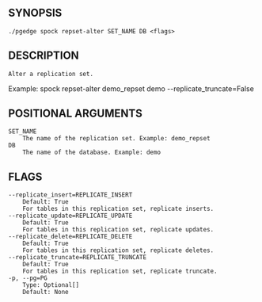 ## SYNOPSIS
    ./pgedge spock repset-alter SET_NAME DB <flags>
 
## DESCRIPTION
    Alter a replication set. 

Example: spock repset-alter demo_repset demo --replicate_truncate=False
 
## POSITIONAL ARGUMENTS
    SET_NAME
        The name of the replication set. Example: demo_repset
    DB
        The name of the database. Example: demo
 
## FLAGS
    --replicate_insert=REPLICATE_INSERT
        Default: True
        For tables in this replication set, replicate inserts.
    --replicate_update=REPLICATE_UPDATE
        Default: True
        For tables in this replication set, replicate updates.
    --replicate_delete=REPLICATE_DELETE
        Default: True
        For tables in this replication set, replicate deletes.
    --replicate_truncate=REPLICATE_TRUNCATE
        Default: True
        For tables in this replication set, replicate truncate.
    -p, --pg=PG
        Type: Optional[]
        Default: None
